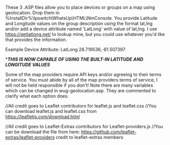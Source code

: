 These 3 .ASP files allow you to place devices or groups on a map using geolocation. Drop them in %InstallDir%\Ipswitch\WhatsUp\HTML\NmConsole. You provide Latitude and Longitude values on the group description using the format lat,lng and/or add a device attribute named 'LatLong' with value of lat,lng. I use https://getlatlong.net/ to lookup mine, but you could use whatever you'd like that provides the information.

Example Device Attribute:
LatLong 28.719536,-81.507397

****THIS IS NOW CAPABLE OF USING THE BUILT-IN LATITUDE AND LONGITUDE VALUES***


Some of the map providers require API keys and/or agreeing to their terms of service. You must abide by all of the map providers terms of service, I will not be held responsible if you don't! Note there are many variables which can be changed in wug-geolocation.asp. They are commented to clarify what each option does.


//All credit goes to Leaflet contributors for leaflet.js and leaflet.css
//You can download leaflet.js and leaflet.css from https://leafletjs.com/download.html

//All credit goes to Leaflet-Extras contributors for Leaflet-providers.js
//You can be download the file from here: https://github.com/leaflet-extras/leaflet-providers credit to leaflet-extras members
